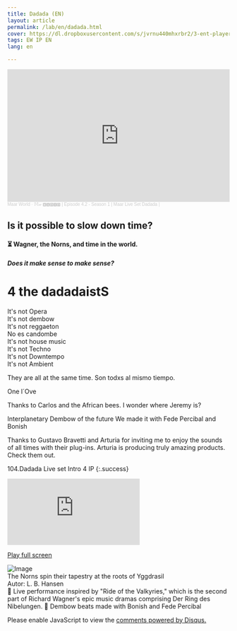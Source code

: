 ```yaml
---
title: Dadada (EN)
layout: article
permalink: /lab/en/dadada.html
cover: https://dl.dropboxusercontent.com/s/jvrnu440mhxrbr2/3-ent-player-red.jpg?raw=1
tags: EW IP EN
lang: en

---
```


<iframe width="100%" height="300" scrolling="no" frameborder="no" allow="autoplay" src="https://w.soundcloud.com/player/?url=https%3A//api.soundcloud.com/tracks/1685947338%3Fsecret_token%3Ds-LAlb1xhIGLz&color=%23ff5500&auto_play=false&hide_related=true&show_comments=true&show_user=true&show_reposts=false&show_teaser=false&visual=true"></iframe><div style="font-size: 10px; color: #cccccc;line-break: anywhere;word-break: normal;overflow: hidden;white-space: nowrap;text-overflow: ellipsis; font-family: Interstate,Lucida Grande,Lucida Sans Unicode,Lucida Sans,Garuda,Verdana,Tahoma,sans-serif;font-weight: 100;"><a href="https://soundcloud.com/maarworld" title="Maar World" target="_blank" style="color: #cccccc; text-decoration: none;">Maar World</a> · <a href="https://soundcloud.com/maarworld/episode-42-season-1-maar-live-set-dadada/s-LAlb1xhIGLz" title="𝕄𝓌 🆁🅰🅳🅸🅾 | Episode 4.2 - Season 1 | Maar Live Set Dadada |" target="_blank" style="color: #cccccc; text-decoration: none;">𝕄𝓌 🆁🅰🅳🅸🅾 | Episode 4.2 - Season 1 | Maar Live Set Dadada |</a></div>

## Is it possible to slow down time?

#### ⏳ Wagner, the Norns, and time in the world.

##### Does it make sense to make sense?

# 4 the dadadaistS

It's not Opera<br>
It's not dembow<br>
It's not reggaeton<br>
No es candombe<br>
It's not house music<br>
It's not Techno<br>
It's not Downtempo<br>
It's not Ambient<br>

They are all at the same time.
Son todxs al mismo tiempo. 

One l´Ove

Thanks to Carlos and the African bees.
I wonder where Jeremy is?

Interplanetary Dembow of the future
We made it with Fede Percibal and Bonish 

Thanks to Gustavo Bravetti and Arturia for inviting me to enjoy the sounds of all times with their plug-ins. Arturia is producing truly amazing products. Check them out.

104.Dadada Live set Intro 4 IP
{:.success}

<div class="container">
  <iframe class="responsive-iframe" src="https://play.maar.world/?g=8&s=0&c=20" style="border: 0" ></iframe>
</div>

<a href="https://play.maar.world/?g=8&s=0&c=20 " rel="Maar World Player" target="_blank"> Play full screen</a> 


![Image](/img/lab/nornas.jpg)
<br> The Norns spin their tapestry at the roots of Yggdrasil
<br> Autor: L. B. Hansen<br>
🦋 Live performance inspired by "Ride of the Valkyries," which is the second part of Richard Wagner's epic music dramas comprising Der Ring des Nibelungen.
🌸 Dembow beats made with Bonish and Fede Percibal 

<div id="disqus_thread"></div>
<script>
    /**
    *  RECOMMENDED CONFIGURATION VARIABLES: EDIT AND UNCOMMENT THE SECTION BELOW TO INSERT DYNAMIC VALUES FROM YOUR PLATFORM OR CMS.
    *  LEARN WHY DEFINING THESE VARIABLES IS IMPORTANT: https://disqus.com/admin/universalcode/#configuration-variables    */
    var disqus_config = function () {
        this.page.url = "{{ page.url | absolute_url }}";
        this.page.identifier = "{{ page.id }}";
    };
    (function() { // DON'T EDIT BELOW THIS LINE
    var d = document, s = d.createElement('script');
    s.src = 'https://maar-world.disqus.com/embed.js';
    s.setAttribute('data-timestamp', +new Date());
    (d.head || d.body).appendChild(s);
    })();
</script>
<noscript>Please enable JavaScript to view the <a href="https://disqus.com/?ref_noscript">comments powered by Disqus.</a></noscript>

